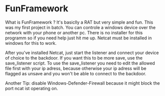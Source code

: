 # FunFramework

What is FunFramework ? It's basiclly a RAT but very simple and fun. This was my first project in batch. 
You can controle a windows device over the network with your phone or another pc.
There is no installer for this programm so if you need help just hit me up.
Netcat must be installed in windows for this to work.

After you've installed Netcat, just start the listener and connect your device of choice to the backdoor.
If you want this to be more save, use the save_listener script.
To use the save_listener you need to edit the allowed file first with your ip adress, because otherwise
your ip adress will be flagged as unsave and you won't be able to connect to the backdoor.

Another Tip: disable Windows-Defender-Firewall because it might block the port ncat ist operating on.


